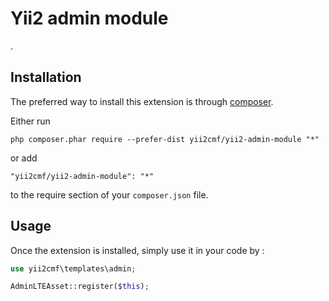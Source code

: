 Yii2 admin module
=================
. 

Installation
------------

The preferred way to install this extension is through [composer](http://getcomposer.org/download/).

Either run

```
php composer.phar require --prefer-dist yii2cmf/yii2-admin-module "*"
```

or add

```
"yii2cmf/yii2-admin-module": "*"
```

to the require section of your `composer.json` file.


Usage
-----

Once the extension is installed, simply use it in your code by  :

```php
use yii2cmf\templates\admin;

AdminLTEAsset::register($this);
```